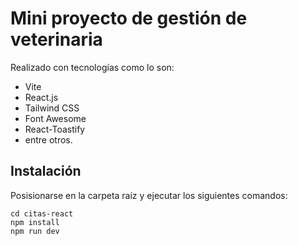 # Mini proyecto de gestión de veterinaria

Realizado con tecnologías como lo son:

-   Vite
-   React.js
-   Tailwind CSS
-   Font Awesome
-   React-Toastify
-   entre otros.

## Instalación

Posisionarse en la carpeta raíz y ejecutar los siguientes comandos:

```
cd citas-react
npm install
npm run dev
```
